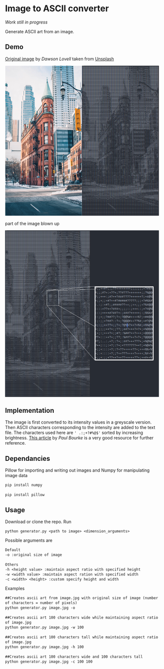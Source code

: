 # Image to ASCII converter

*Work still in progress*

Generate ASCII art from an image.

## Demo

[Original image](https://unsplash.com/photos/W_MUqtuHwyY) by _Dawson Lovell_ taken from [Unsplash](https://unsplash.com)

![Demo image of conversion](images/ascii_demo.png)

part of the image blown up

![Demo image of conversion](images/ascii_demo_2.png)

## Implementation

The image is first converted to its intensity values in a greyscale version. Then ASCII characters corresponding to the intensity are added to the text file. The characters used here are `' .:;+?#%@$'` sorted by increasing brightness. [This article](http://paulbourke.net/dataformats/asciiart/) by *Paul Bourke* is a very good resource for further reference.

## Dependancies

Pillow for importing and writing out images and Numpy for manipulating image data

```
pip install numpy
  
pip install pillow
```

## Usage

Download or clone the repo. Run
```
python generator.py <path to image> <dimension_arguments>
```
Possible arguments are
```
Default
-o :original size of image

Others
-h <height value> :maintain aspect ratio with specified height
-w <width value> :maintain aspect ration with specified width
-c <width> <height> :custom specify height and width
```
Examples
```
##Creates ascii art from image.jpg with original size of image (number of characters = number of pixels)
python generator.py image.jpg -o

##Creates ascii art 100 characters wide while maintaining aspect ratio of image.jpg
python generator.py image.jpg -w 100

##Creates ascii art 100 characters tall while maintaining aspect ratio of image.jpg
python generator.py image.jpg -h 100

##Creates ascii art 100 characters wide and 100 characters tall
python generator.py image.jpg -c 100 100
```
  

